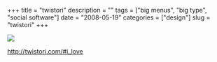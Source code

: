 +++
title = "twistori"
description = ""
tags = ["big menus", "big type", "social software"]
date = "2008-05-19"
categories = ["design"]
slug = "twistori"
+++


 

  <div id="screens-thumbs" class="clearfix">
    <div class="txt-center" id="design-submission"><a href="http://twistori.com/#i_love"><img id='bluga-thumbnail-1262' class='bluga-thumbnail large' src='/media/bluga/
wt483167e9b7b31.jpg'/></a></div>  
  </div>   
<p><a href="http://twistori.com/#i_love">http://twistori.com/#i_love</a></p>





